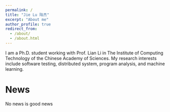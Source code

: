 ```yaml
---
permalink: /
title: "Jie Lu 陆杰"
excerpt: "About me"
author_profile: true
redirect_from: 
  - /about/
  - /about.html
---
```


I am a Ph.D. student working with Prof. Lian Li in  The Institute of Computing Technology of the Chinese Academy of Sciences. My research interests include software testing, distributed system, program analysis, and machine learning.

News
======
No news is good news
